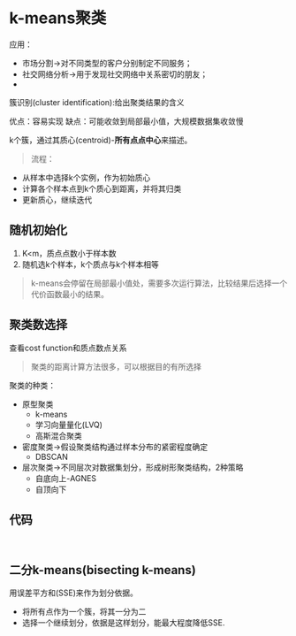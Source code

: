 # k-means聚类

应用：
* 市场分割->对不同类型的客户分别制定不同服务；
* 社交网络分析->用于发现社交网络中关系密切的朋友；
* 

簇识别(cluster identification):给出聚类结果的含义

优点：容易实现
缺点：可能收敛到局部最小值，大规模数据集收敛慢

k个簇，通过其质心(centroid)-**所有点点中心**来描述。

>流程：
* 从样本中选择k个实例，作为初始质心
* 计算各个样本点到k个质心到距离，并将其归类
* 更新质心，继续迭代

## 随机初始化

1. K<m，质点点数小于样本数
2. 随机选k个样本，k个质点与k个样本相等

>k-means会停留在局部最小值处，需要多次运行算法，比较结果后选择一个代价函数最小的结果。

## 聚类数选择

查看cost function和质点数点关系

>聚类的距离计算方法很多，可以根据目的有所选择

聚类的种类：
* 原型聚类
    - k-means
    - 学习向量量化(LVQ)
    - 高斯混合聚类
* 密度聚类->假设聚类结构通过样本分布的紧密程度确定
    - DBSCAN
* 层次聚类->不同层次对数据集划分，形成树形聚类结构，2种策略
    -  自底向上-AGNES
    -  自顶向下

## 代码
```


```

## 二分k-means(bisecting k-means)
用误差平方和(SSE)来作为划分依据。

* 将所有点作为一个簇，将其一分为二
* 选择一个继续划分，依据是这样划分，能最大程度降低SSE.


